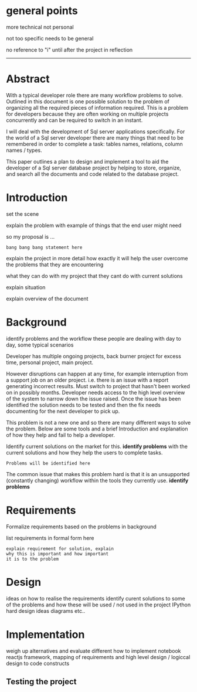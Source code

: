 # general points
more technical not personal

not too specific needs to be general

no reference to "i" until after the project in reflection

---
# Abstract
  With a typical developer role there are many workflow problems to solve. Outlined in this document is one possible solution to the problem of organizing all the required pieces of information required.
  This is a problem for developers because they are often working on multiple projects concurrently and can be required to switch in an instant.

  I will deal with the development of Sql server applications specifically. For the world of a Sql server developer there are many things that need to be remembered in order to complete a task: tables names, relations, column names / types.

  This paper outlines a plan to design and implement a tool to aid the developer of a Sql server database project by helping to store, organize, and search all the documents and code related to the database project.

# Introduction
  set the scene

  explain the problem with example of things that the end user might need

  so my proposal is ...

    bang bang bang statement here

  explain the project in more detail how exactly it will help the user overcome the problems that they are encountering

  what they can do with my project that they cant do with current solutions

  explain situation

  explain overview of the document

# Background
  identify problems and the workflow these people are dealing with day to day, some typical scenarios

  Developer has multiple ongoing projects, back burner project for excess time, personal project, main project.

  However disruptions can happen at any time, for example interruption from a support job on an older project. i.e. there is an issue with a report generating incorrect results. Must switch to project that hasn't been worked on in possibly months. Developer needs access to the high level overview of the system to narrow down the issue raised. Once the issue has been identified the solution needs to be tested and then the fix needs documenting for the next developer to pick up.

  This problem is not a new one and so there are many different ways to solve the problem. Below are some tools and a brief Introduction and explanation of how they help and fail to help a developer.

  Identify current solutions on the market for this. **identify problems** with the current solutions and how they help the users to complete tasks.

    Problems will be identified here

  The common issue that makes this problem hard is that it is an unsupported (constantly changing) workflow within the tools they currently use. **identify problems**

# Requirements
  Formalize requirements based on the problems in background

  list requirements in formal form here

    explain requirement for solution, explain
    why this is important and how important
    it is to the problem

# Design
  ideas on how to realise the requirements
  identify curent solutions to some of the problems and how these will be used / not used in the project
  IPython
  hard design ideas diagrams etc..

# Implementation
  weigh up alternatives and evaluate different how to implement notebook
  reactjs framework,
  mapping of requirements and high level design / logiccal design to code constructs

## Testing the project

